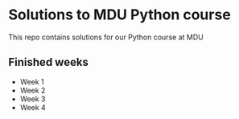 # Solutions to MDU Python course

This repo contains solutions for our Python course at MDU

## Finished weeks
- Week 1
- Week 2
- Week 3
- Week 4
